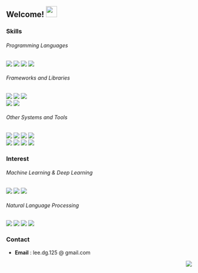 ## Welcome! <img src="https://camo.githubusercontent.com/e8e7b06ecf583bc040eb60e44eb5b8e0ecc5421320a92929ce21522dbc34c891/68747470733a2f2f6d656469612e67697068792e636f6d2f6d656469612f6876524a434c467a6361737252346961377a2f67697068792e676966" height=30/>

### Skills
###### Programming Languages
<a href="https://github.com/oneonlee/Python" target="_blank"><img src="https://img.shields.io/badge/-Python-000000?style=flat&logo=Python"/></a>
<a href="https://github.com/oneonlee/Computer-Science/tree/main/1.%20OOP" target="_blank"><img src="https://img.shields.io/badge/-C++-000000?style=flat&logo=C%2B%2B"/></a>
<img src="https://img.shields.io/badge/-C-000000?style=flat&logo=C"/>
<a href="https://sapphire-duchess-70c.notion.site/9241d8b531d44f06aea609dcb05893c1?v=6a90fa6c830f4aa3bbc4aedd5ddb7a82" target="_blank"><img src="https://img.shields.io/badge/-JavaScript-000000?style=flat&logo=JavaScript"/></a>
###### Frameworks and Libraries
<a href="https://github.com/oneonlee/PyTorch-tutorial" target="_blank"><img src="https://img.shields.io/badge/-PyTorch-000000?style=flat&logo=PyTorch"/></a>
<img src="https://img.shields.io/badge/-Keras-000000?style=flat&logo=Keras"/>
<img src="https://img.shields.io/badge/-Tensorflow-000000?style=flat&logo=Tensorflow"/>
<br>
<a href="https://konlpy.org/en/latest/" target="_blank"><img src="https://img.shields.io/badge/-KoNLPy-000000?style=flat"/></a>
<a href="https://github.com/oneonlee/OpenCV-Python" target="_blank"><img src="https://img.shields.io/badge/-OpenCV-000000?style=flat&logo=OpenCV"/></a>
###### Other Systems and Tools
<a href="https://github.com/oneonlee/Computer-Science/tree/main/4.%20Database%20System" target="_blank"><img src="https://img.shields.io/badge/-MySQL-000000?style=flat&logo=MySQL&logoColor=white"/></a>
<img src="https://img.shields.io/badge/Git-black?style=flat-square&logo=Git&logoColor=red"/>
<a href="https://github.com/oneonlee/Computer-Science/tree/main/4.%20System%20Programming" target="_blank"><img src="https://img.shields.io/badge/-Linux-000000?style=flat&logo=Linux"/></a>
<img src="https://img.shields.io/badge/-Arudino-000000?style=flat&logo=Arduino"/>
<br>
<img src="https://img.shields.io/badge/Markdown-black?style=flat-square&logo=Markdown&logoColor=white"/>
<img src="https://img.shields.io/badge/-Jupyter-000000?style=flat&logo=Jupyter"/>
<img src="https://img.shields.io/badge/-Anaconda-000000?style=flat&logo=Anaconda"/>
<img src="https://img.shields.io/badge/LaTeX-black?style=flat-square&logo=Latex&logoColor=purple"/> 

### Interest
###### Machine Learning & Deep Learning
<img src="https://img.shields.io/badge/-Transformers based Models-000000?style=flat"/></a>
<img src="https://img.shields.io/badge/-Data Science-000000?style=flat"/></a>
<img src="https://img.shields.io/badge/-Computer Vision-000000?style=flat"/>
###### Natural Language Processing
<img src="https://img.shields.io/badge/-BERT-000000?style=flat"/></a>
<img src="https://img.shields.io/badge/-Named Entity Recognition-000000?style=flat"/></a>
<img src="https://img.shields.io/badge/-Keyword Extraction-000000?style=flat"/></a>
<img src="https://img.shields.io/badge/-Korean Text Processing-000000?style=flat"/></a>

### Contact
- **Email** : lee.dg.125 @ gmail.com
<!-- - [Portfolio](https://sites.google.com/view/lee-dg/) -->
  
<div align=right>
  <a href="https://hits.seeyoufarm.com"><img src="https://hits.seeyoufarm.com/api/count/incr/badge.svg?url=https%3A%2F%2Fgithub.com%2Foneonlee%2Fhit-counter&count_bg=%231F367B&title_bg=%23000000&icon=&icon_color=%23E7E7E7&title=Today&edge_flat=false"/></a>
</div>
